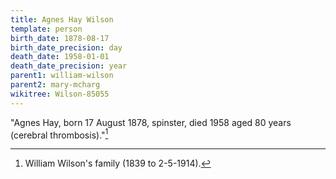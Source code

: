 ```yaml
---
title: Agnes Hay Wilson
template: person
birth_date: 1878-08-17
birth_date_precision: day
death_date: 1958-01-01
death_date_precision: year
parent1: william-wilson
parent2: mary-mcharg
wikitree: Wilson-85055
---
```


"Agnes Hay, born 17 August 1878, spinster, died 1958 aged 80 years (cerebral thrombosis)."[^1]

[^1]: William Wilson's family (1839 to 2-5-1914).
